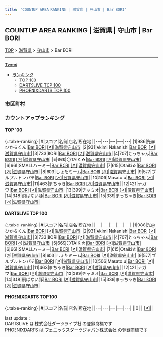 ```yaml
---
title: 'COUNTUP AREA RANKING | 滋賀県 | 守山市 | Bar BORI'
---
```

## COUNTUP AREA RANKING | 滋賀県 | 守山市 | Bar BORI

[TOP](/darts/rank/) > [滋賀県](/darts/rank/滋賀県/) > [守山市](/darts/rank/滋賀県/守山市/) > Bar BORI

___

<a href="https://twitter.com/share?ref_src=twsrc%5Etfw" data-text="COUNTUP AREA RANKING | 滋賀県守山市Bar BORI" class="twitter-share-button" data-hashtags="DARTSLIVE,PHOENIXDARTS,darts,ダーツ" data-show-count="false">Tweet</a>

* [ランキング](#カウントアップランキング)
    * [TOP 100](#top-100)
    * [DARTSLIVE TOP 100](#dartslive-top-100)
    * [PHOENIXDARTS TOP 100](#phoenixdarts-top-100)

### 市区町村

<ul>

</ul>

### カウントアップランキング

#### TOP 100



{:.table-ranking}
|#|スコア|名前|店名|所在地|
|---|---|---|---|---|
|1|986|<span class="rank-name-dl">光@ひかるくん</span>|<a href="/darts/rank/shops/92d48adddc590c42a3f63593b5358cc4.html">Bar BORI</a> <a href="https://search.dartslive.com/jp/shop/92d48adddc590c42a3f63593b5358cc4">[↗]</a>|<a href="/darts/rank/滋賀県/守山市">滋賀県守山市</a>|
|2|931|<span class="rank-name-dl">Akimi Nakanishi</span>|<a href="/darts/rank/shops/92d48adddc590c42a3f63593b5358cc4.html">Bar BORI</a> <a href="https://search.dartslive.com/jp/shop/92d48adddc590c42a3f63593b5358cc4">[↗]</a>|<a href="/darts/rank/滋賀県/守山市">滋賀県守山市</a>|
|3|733|<span class="rank-name-dl">BORI</span>|<a href="/darts/rank/shops/92d48adddc590c42a3f63593b5358cc4.html">Bar BORI</a> <a href="https://search.dartslive.com/jp/shop/92d48adddc590c42a3f63593b5358cc4">[↗]</a>|<a href="/darts/rank/滋賀県/守山市">滋賀県守山市</a>|
|4|707|<span class="rank-name-dl">とっちゃん</span>|<a href="/darts/rank/shops/92d48adddc590c42a3f63593b5358cc4.html">Bar BORI</a> <a href="https://search.dartslive.com/jp/shop/92d48adddc590c42a3f63593b5358cc4">[↗]</a>|<a href="/darts/rank/滋賀県/守山市">滋賀県守山市</a>|
|5|669|<span class="rank-name-dl">〇TAIKI☆</span>|<a href="/darts/rank/shops/92d48adddc590c42a3f63593b5358cc4.html">Bar BORI</a> <a href="https://search.dartslive.com/jp/shop/92d48adddc590c42a3f63593b5358cc4">[↗]</a>|<a href="/darts/rank/滋賀県/守山市">滋賀県守山市</a>|
|6|661|<span class="rank-name-dl">SMALLハーミー</span>|<a href="/darts/rank/shops/92d48adddc590c42a3f63593b5358cc4.html">Bar BORI</a> <a href="https://search.dartslive.com/jp/shop/92d48adddc590c42a3f63593b5358cc4">[↗]</a>|<a href="/darts/rank/滋賀県/守山市">滋賀県守山市</a>|
|7|615|<span class="rank-name-dl">○taiki☆</span>|<a href="/darts/rank/shops/92d48adddc590c42a3f63593b5358cc4.html">Bar BORI</a> <a href="https://search.dartslive.com/jp/shop/92d48adddc590c42a3f63593b5358cc4">[↗]</a>|<a href="/darts/rank/滋賀県/守山市">滋賀県守山市</a>|
|8|603|<span class="rank-name-dl">しょたミーム</span>|<a href="/darts/rank/shops/92d48adddc590c42a3f63593b5358cc4.html">Bar BORI</a> <a href="https://search.dartslive.com/jp/shop/92d48adddc590c42a3f63593b5358cc4">[↗]</a>|<a href="/darts/rank/滋賀県/守山市">滋賀県守山市</a>|
|9|577|<span class="rank-name-dl">ブルブルトンパチ</span>|<a href="/darts/rank/shops/92d48adddc590c42a3f63593b5358cc4.html">Bar BORI</a> <a href="https://search.dartslive.com/jp/shop/92d48adddc590c42a3f63593b5358cc4">[↗]</a>|<a href="/darts/rank/滋賀県/守山市">滋賀県守山市</a>|
|10|506|<span class="rank-name-dl">Masato.u</span>|<a href="/darts/rank/shops/92d48adddc590c42a3f63593b5358cc4.html">Bar BORI</a> <a href="https://search.dartslive.com/jp/shop/92d48adddc590c42a3f63593b5358cc4">[↗]</a>|<a href="/darts/rank/滋賀県/守山市">滋賀県守山市</a>|
|11|463|<span class="rank-name-dl">まちゃき</span>|<a href="/darts/rank/shops/92d48adddc590c42a3f63593b5358cc4.html">Bar BORI</a> <a href="https://search.dartslive.com/jp/shop/92d48adddc590c42a3f63593b5358cc4">[↗]</a>|<a href="/darts/rank/滋賀県/守山市">滋賀県守山市</a>|
|12|421|<span class="rank-name-dl">ナガワ</span>|<a href="/darts/rank/shops/92d48adddc590c42a3f63593b5358cc4.html">Bar BORI</a> <a href="https://search.dartslive.com/jp/shop/92d48adddc590c42a3f63593b5358cc4">[↗]</a>|<a href="/darts/rank/滋賀県/守山市">滋賀県守山市</a>|
|13|399|<span class="rank-name-dl">チャミオ</span>|<a href="/darts/rank/shops/92d48adddc590c42a3f63593b5358cc4.html">Bar BORI</a> <a href="https://search.dartslive.com/jp/shop/92d48adddc590c42a3f63593b5358cc4">[↗]</a>|<a href="/darts/rank/滋賀県/守山市">滋賀県守山市</a>|
|14|348|<span class="rank-name-dl">飛ばない豚</span>|<a href="/darts/rank/shops/92d48adddc590c42a3f63593b5358cc4.html">Bar BORI</a> <a href="https://search.dartslive.com/jp/shop/92d48adddc590c42a3f63593b5358cc4">[↗]</a>|<a href="/darts/rank/滋賀県/守山市">滋賀県守山市</a>|
|15|339|<span class="rank-name-dl">まっちゃき</span>|<a href="/darts/rank/shops/92d48adddc590c42a3f63593b5358cc4.html">Bar BORI</a> <a href="https://search.dartslive.com/jp/shop/92d48adddc590c42a3f63593b5358cc4">[↗]</a>|<a href="/darts/rank/滋賀県/守山市">滋賀県守山市</a>|


#### DARTSLIVE TOP 100



{:.table-ranking}
|#|スコア|名前|店名|所在地|
|---|---|---|---|---|
|1|986|<span class="rank-name-dl">光@ひかるくん</span>|<a href="/darts/rank/shops/92d48adddc590c42a3f63593b5358cc4.html">Bar BORI</a> <a href="https://search.dartslive.com/jp/shop/92d48adddc590c42a3f63593b5358cc4">[↗]</a>|<a href="/darts/rank/滋賀県/守山市">滋賀県守山市</a>|
|2|931|<span class="rank-name-dl">Akimi Nakanishi</span>|<a href="/darts/rank/shops/92d48adddc590c42a3f63593b5358cc4.html">Bar BORI</a> <a href="https://search.dartslive.com/jp/shop/92d48adddc590c42a3f63593b5358cc4">[↗]</a>|<a href="/darts/rank/滋賀県/守山市">滋賀県守山市</a>|
|3|733|<span class="rank-name-dl">BORI</span>|<a href="/darts/rank/shops/92d48adddc590c42a3f63593b5358cc4.html">Bar BORI</a> <a href="https://search.dartslive.com/jp/shop/92d48adddc590c42a3f63593b5358cc4">[↗]</a>|<a href="/darts/rank/滋賀県/守山市">滋賀県守山市</a>|
|4|707|<span class="rank-name-dl">とっちゃん</span>|<a href="/darts/rank/shops/92d48adddc590c42a3f63593b5358cc4.html">Bar BORI</a> <a href="https://search.dartslive.com/jp/shop/92d48adddc590c42a3f63593b5358cc4">[↗]</a>|<a href="/darts/rank/滋賀県/守山市">滋賀県守山市</a>|
|5|669|<span class="rank-name-dl">〇TAIKI☆</span>|<a href="/darts/rank/shops/92d48adddc590c42a3f63593b5358cc4.html">Bar BORI</a> <a href="https://search.dartslive.com/jp/shop/92d48adddc590c42a3f63593b5358cc4">[↗]</a>|<a href="/darts/rank/滋賀県/守山市">滋賀県守山市</a>|
|6|661|<span class="rank-name-dl">SMALLハーミー</span>|<a href="/darts/rank/shops/92d48adddc590c42a3f63593b5358cc4.html">Bar BORI</a> <a href="https://search.dartslive.com/jp/shop/92d48adddc590c42a3f63593b5358cc4">[↗]</a>|<a href="/darts/rank/滋賀県/守山市">滋賀県守山市</a>|
|7|615|<span class="rank-name-dl">○taiki☆</span>|<a href="/darts/rank/shops/92d48adddc590c42a3f63593b5358cc4.html">Bar BORI</a> <a href="https://search.dartslive.com/jp/shop/92d48adddc590c42a3f63593b5358cc4">[↗]</a>|<a href="/darts/rank/滋賀県/守山市">滋賀県守山市</a>|
|8|603|<span class="rank-name-dl">しょたミーム</span>|<a href="/darts/rank/shops/92d48adddc590c42a3f63593b5358cc4.html">Bar BORI</a> <a href="https://search.dartslive.com/jp/shop/92d48adddc590c42a3f63593b5358cc4">[↗]</a>|<a href="/darts/rank/滋賀県/守山市">滋賀県守山市</a>|
|9|577|<span class="rank-name-dl">ブルブルトンパチ</span>|<a href="/darts/rank/shops/92d48adddc590c42a3f63593b5358cc4.html">Bar BORI</a> <a href="https://search.dartslive.com/jp/shop/92d48adddc590c42a3f63593b5358cc4">[↗]</a>|<a href="/darts/rank/滋賀県/守山市">滋賀県守山市</a>|
|10|506|<span class="rank-name-dl">Masato.u</span>|<a href="/darts/rank/shops/92d48adddc590c42a3f63593b5358cc4.html">Bar BORI</a> <a href="https://search.dartslive.com/jp/shop/92d48adddc590c42a3f63593b5358cc4">[↗]</a>|<a href="/darts/rank/滋賀県/守山市">滋賀県守山市</a>|
|11|463|<span class="rank-name-dl">まちゃき</span>|<a href="/darts/rank/shops/92d48adddc590c42a3f63593b5358cc4.html">Bar BORI</a> <a href="https://search.dartslive.com/jp/shop/92d48adddc590c42a3f63593b5358cc4">[↗]</a>|<a href="/darts/rank/滋賀県/守山市">滋賀県守山市</a>|
|12|421|<span class="rank-name-dl">ナガワ</span>|<a href="/darts/rank/shops/92d48adddc590c42a3f63593b5358cc4.html">Bar BORI</a> <a href="https://search.dartslive.com/jp/shop/92d48adddc590c42a3f63593b5358cc4">[↗]</a>|<a href="/darts/rank/滋賀県/守山市">滋賀県守山市</a>|
|13|399|<span class="rank-name-dl">チャミオ</span>|<a href="/darts/rank/shops/92d48adddc590c42a3f63593b5358cc4.html">Bar BORI</a> <a href="https://search.dartslive.com/jp/shop/92d48adddc590c42a3f63593b5358cc4">[↗]</a>|<a href="/darts/rank/滋賀県/守山市">滋賀県守山市</a>|
|14|348|<span class="rank-name-dl">飛ばない豚</span>|<a href="/darts/rank/shops/92d48adddc590c42a3f63593b5358cc4.html">Bar BORI</a> <a href="https://search.dartslive.com/jp/shop/92d48adddc590c42a3f63593b5358cc4">[↗]</a>|<a href="/darts/rank/滋賀県/守山市">滋賀県守山市</a>|
|15|339|<span class="rank-name-dl">まっちゃき</span>|<a href="/darts/rank/shops/92d48adddc590c42a3f63593b5358cc4.html">Bar BORI</a> <a href="https://search.dartslive.com/jp/shop/92d48adddc590c42a3f63593b5358cc4">[↗]</a>|<a href="/darts/rank/滋賀県/守山市">滋賀県守山市</a>|


#### PHOENIXDARTS TOP 100



{:.table-ranking}
|#|スコア|名前|店名|所在地|
|---|---|---|---|---|
||0|<span class="rank-name-dl"> </span>|<a href="/darts/rank/shops/.html"></a> <a href="">[↗]</a>|<a href="/darts/rank//"></a>|


<div class="footer border-top border-gray-light mt-5 pt-3 text-right text-gray">
    last update : <span style="font-weight: italic" id="foot_last_modified"></span><br />
    DARTSLIVE は 株式会社ダーツライブ社 の登録商標です<br />
    PHOENIXDARTS は フェニックスダーツジャパン株式会社 の登録商標です<br />
</div>

<script src="https://cdnjs.cloudflare.com/ajax/libs/jquery.tablesorter/2.31.3/js/jquery.tablesorter.min.js" integrity="sha512-qzgd5cYSZcosqpzpn7zF2ZId8f/8CHmFKZ8j7mU4OUXTNRd5g+ZHBPsgKEwoqxCtdQvExE5LprwwPAgoicguNg==" crossorigin="anonymous" referrerpolicy="no-referrer"></script>
<link rel="stylesheet" href="https://cdnjs.cloudflare.com/ajax/libs/jquery.tablesorter/2.31.3/css/theme.default.min.css" integrity="sha512-wghhOJkjQX0Lh3NSWvNKeZ0ZpNn+SPVXX1Qyc9OCaogADktxrBiBdKGDoqVUOyhStvMBmJQ8ZdMHiR3wuEq8+w==" crossorigin="anonymous" referrerpolicy="no-referrer" />
<script>
$(function() {
    $(".table-ranking").tablesorter({sortList:[[0, 0]]});
    $("#foot_last_modified").text(formatDate(new Date(document.lastModified), 'yyyy-MM-dd HH:mm:ss'));
});
</script>

<script async src="https://platform.twitter.com/widgets.js" charset="utf-8"></script>